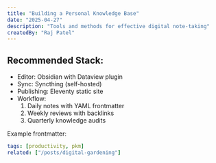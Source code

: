 ```yaml
---
title: "Building a Personal Knowledge Base"  
date: "2025-04-27"  
description: "Tools and methods for effective digital note-taking"  
createdBy: "Raj Patel"  
---
```


## Recommended Stack:  
- Editor: Obsidian with Dataview plugin  
- Sync: Syncthing (self-hosted)  
- Publishing: Eleventy static site  
- Workflow:  
  1. Daily notes with YAML frontmatter  
  2. Weekly reviews with backlinks  
  3. Quarterly knowledge audits  

Example frontmatter:  
```yaml
tags: [productivity, pkm]  
related: ["/posts/digital-gardening"]  
```